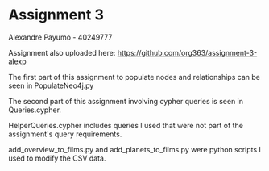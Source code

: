 # Assignment 3
Alexandre Payumo - 40249777

Assignment also uploaded here: https://github.com/org363/assignment-3-alexp

The first part of this assignment to populate nodes and relationships can be seen in PopulateNeo4j.py

The second part of this assignment involving cypher queries is seen in Queries.cypher.

HelperQueries.cypher includes queries I used that were not part of the assignment's query requirements.

add_overview_to_films.py and add_planets_to_films.py were python scripts I used to modify the CSV data.